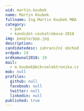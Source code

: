 ```yaml
---
uid: martin.koubek
name: Martin Koubek
fullname: Ing.Martin Koubek MBA
category:
  - pak
  - kandidat-ceskatrebova-2018
img: people/ppp.jpg
description: 
candidatedesc: zahraniční obchod
ordpak: 19
ordkomunal2018: 19
mail:
  - m.koubek@mikroelektronika.cz
mob: null
profiles:
  github: null
  facebook: null
  twitter: null
  linkedin: null
published: true
---
```


